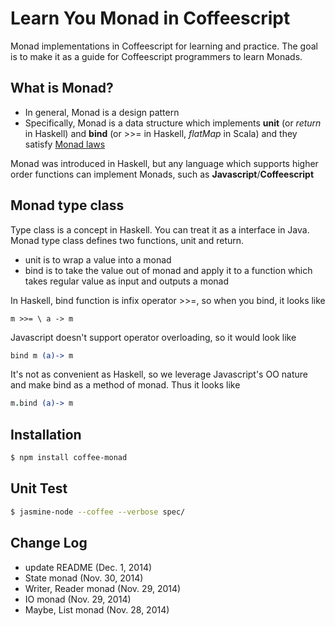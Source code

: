Learn You Monad in Coffeescript
============
Monad implementations in Coffeescript for learning and practice.
The goal is to make it as a guide for Coffeescript programmers to learn Monads.

## What is Monad?
* In general, Monad is a design pattern
* Specifically, Monad is a data structure which implements **unit** (or *return* in Haskell)
and **bind** (or >>= in Haskell, *flatMap* in Scala)
and they satisfy [Monad laws](https://www.haskell.org/haskellwiki/Monad_laws)

Monad was introduced in Haskell, but any language which supports higher order functions can implement Monads,
such as **Javascript**/**Coffeescript**

## Monad type class
Type class is a concept in Haskell. You can treat it as a interface in Java. Monad type class defines two functions,
unit and return.
* unit is to wrap a value into a monad
* bind is to take the value out of monad and apply it to a function which takes regular value as input and outputs a monad

In Haskell, bind function is infix operator >>=, so when you bind, it looks like
```
m >>= \ a -> m
```
Javascript doesn't support operator overloading, so it would look like
```coffeescript
bind m (a)-> m
```
It's not as convenient as Haskell, so we leverage Javascript's OO nature and make bind as a method of monad. Thus it looks like
```coffeescript
m.bind (a)-> m
```

## Installation

```bash
$ npm install coffee-monad
```

## Unit Test

```bash
$ jasmine-node --coffee --verbose spec/
```
## Change Log
* update README (Dec. 1, 2014)
* State monad (Nov. 30, 2014)
* Writer, Reader monad (Nov. 29, 2014)
* IO monad (Nov. 29, 2014)
* Maybe, List monad (Nov. 28, 2014)